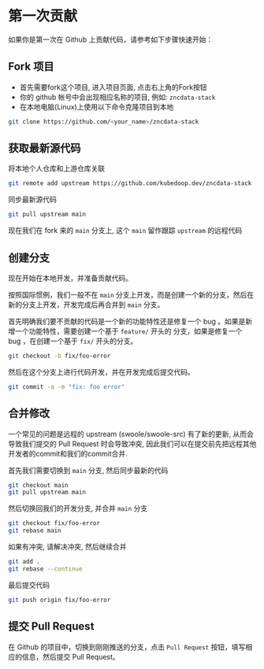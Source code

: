 
# 第一次贡献

如果你是第一次在 Github 上贡献代码，请参考如下步骤快速开始：

## Fork 项目

- 首先需要fork这个项目, 进入项目页面, 点击右上角的Fork按钮
- 你的 github 帐号中会出现相应名称的项目, 例如: `zncdata-stack`
- 在本地电脑(Linux)上使用以下命令克隆项目到本地

```bash
git clone https://github.com/<your_name>/zncdata-stack
```

## 获取最新源代码

将本地个人仓库和上游仓库关联

```bash
git remote add upstream https://github.com/kubedoop.dev/zncdata-stack
```

同步最新源代码

```bash
git pull upstream main
```

现在我们在 fork 来的 `main` 分支上, 这个 `main` 留作跟踪 `upstream` 的远程代码

## 创建分支

现在开始在本地开发，并准备贡献代码。

按照国际惯例，我们一般不在 `main` 分支上开发，而是创建一个新的分支，然后在新的分支上开发，开发完成后再合并到 `main` 分支。

首先明确我们要不贡献的代码是一个新的功能特性还是修复一个 bug 。如果是新增一个功能特性，需要创建一个基于 `feature/` 开头的
分支，如果是修复一个 bug ，在创建一个基于 `fix/` 开头的分支。

```bash
git checkout -b fix/foo-error
```

然后在这个分支上进行代码开发，并在开发完成后提交代码。

```bash
git commit -a -m "fix: foo error"
```

## 合并修改

一个常见的问题是远程的 upstream (swoole/swoole-src) 有了新的更新, 从而会导致我们提交的 Pull Request 时会导致冲突, 因此我们可以在提交前先把远程其他开发者的commit和我们的commit合并.

首先我们需要切换到 `main` 分支, 然后同步最新的代码

```bash
git checkout main
git pull upstream main
```

然后切换回我们的开发分支, 并合并 `main` 分支

```bash
git checkout fix/foo-error
git rebase main
```

如果有冲突, 请解决冲突, 然后继续合并

```bash
git add .
git rebase --continue
```

最后提交代码

```bash
git push origin fix/foo-error
```

## 提交 Pull Request

在 Github 的项目中，切换到刚刚推送的分支，点击 `Pull Request` 按钮，填写相应的信息，然后提交 Pull Request。
